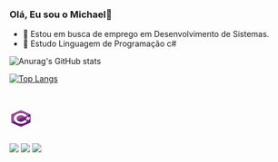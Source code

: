 ### Olá, Eu sou o Michael👋


- 🔭 Estou em busca de emprego em Desenvolvimento de Sistemas.
- 🌱 Estudo Linguagem de Programação c#

![Anurag's GitHub stats](https://github-readme-stats.vercel.app/api?username=Maycomalves&show_icons=true&theme=dark)


[![Top Langs](https://github-readme-stats.vercel.app/api/top-langs/?username=Maycomalves&hide_progress=true)](https://github.com/anuraghazra/github-readme-stats)

##

<div style="display: inline_block"><br>
  <img align="center" alt="Rafa-Csharp" height="30" width="40" src="https://raw.githubusercontent.com/devicons/devicon/master/icons/csharp/csharp-original.svg">
</div>

##

<div> 

  <a href="https://instagram.com/_maycomalves?igshid=YmMyMTA2M2Y=" target="_blank"><img src="https://img.shields.io/badge/-Instagram-%23E4405F?style=for-the-badge&logo=instagram&logoColor=white" target="_blank"></a>
  <a href = "mailto:maycom061809@gmail.com"><img src="https://img.shields.io/badge/-Gmail-%23333?style=for-the-badge&logo=gmail&logoColor=white" target="_blank"></a>
  <a href="https://www.https://www.linkedin.com/in/michael-alves-920535256/" target="_blank"><img src="https://img.shields.io/badge/-LinkedIn-%230077B5?style=for-the-badge&logo=linkedin&logoColor=white" target="_blank"></a> 
  
</div>
